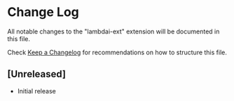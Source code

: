 # Change Log

All notable changes to the "lambdai-ext" extension will be documented in this file.

Check [Keep a Changelog](http://keepachangelog.com/) for recommendations on how to structure this file.

## [Unreleased]

- Initial release